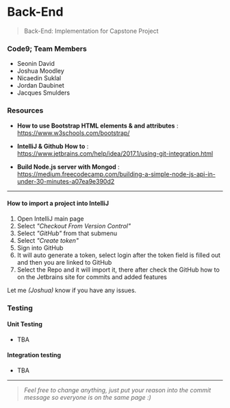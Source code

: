 # Back-End
>Back-End: Implementation for Capstone Project

### Code9; Team Members
- Seonin David
- Joshua Moodley
- Nicaedin Suklal
- Jordan Daubinet
- Jacques Smulders

### Resources
* <b>How to use Bootstrap HTML elements &amp; and attributes</b> : https://www.w3schools.com/bootstrap/

* <b>IntelliJ &amp; Github How to</b> : https://www.jetbrains.com/help/idea/2017.1/using-git-integration.html

* <b>Build Node.js server with Mongod</b> : https://medium.freecodecamp.com/building-a-simple-node-js-api-in-under-30-minutes-a07ea9e390d2

<hr/>

#### How to import a project into IntelliJ
1. Open IntelliJ main page
2. Select <i>"Checkout From Version Control"</i>
3. Select <i>"GitHub"</i> from that submenu
4. Select <i>"Create token"</i>
5. Sign into GitHub
6. It will auto generate a token, select login after the token field is filled out and then you are linked to GitHub
7. Select the Repo and it will import it, there after check the GitHub how to on the Jetbrains site for commits and added features

Let me <i>(Joshua)</i> know if you have any issues.

### Testing
#### Unit Testing
* TBA
#### Integration testing
* TBA

---
><i>Feel free to change anything, just put your reason into the commit message so everyone is on the same page :)</i>
